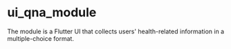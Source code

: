 # ui_qna_module

The module is a Flutter UI that collects users' health-related information in a multiple-choice format.

